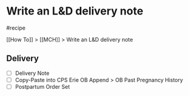 # Write an L&D delivery note
#recipe

[[How To]] > [[MCH]] > Write an L&D delivery note

## Delivery
- [ ] Delivery Note
- [ ] Copy-Paste into CPS Erie OB Append > OB Past Pregnancy History
- [ ] Postpartum Order Set